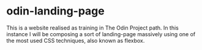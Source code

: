 # odin-landing-page

This is a website realised as training in The Odin Project path. 
In this instance I will be composing a sort of landing-page massively 
using one of the most used CSS techniques, also known as flexbox. 